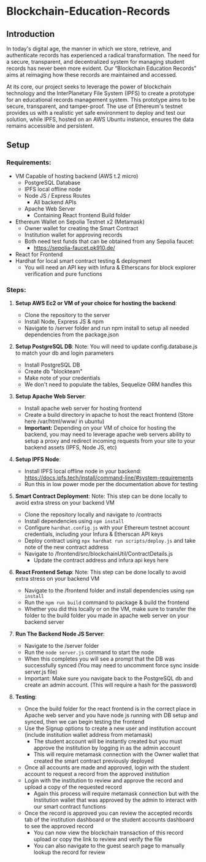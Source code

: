 # Blockchain-Education-Records

## Introduction
In today's digital age, the manner in which we store, retrieve, and authenticate records has experienced a radical transformation. The need for a secure, transparent, and decentralized system for managing student records has never been more evident. Our “Blockchain Education Records” aims at reimaging how these records are maintained and accessed. 

At its core, our project seeks to leverage the power of blockchain technology and the InterPlanetary File System (IPFS) to create a prototype for an educational records management system. This prototype aims to be secure, transparent, and tamper-proof. The use of Ethereum's testnet provides us with a realistic yet safe environment to deploy and test our solution, while IPFS, hosted on an AWS Ubuntu instance, ensures the data remains accessible and persistent.

## Setup

### Requirements:
- VM Capable of hosting backend (AWS t.2 micro)
    - PostgreSQL Database
    - IPFS local offline node
    - Node JS / Express Routes
        - All backend APIs
    - Apache Web Server
        - Containing React frontend Build folder
- Ethereum Wallet on Sepolia Testnet x2 (Metamask)
    - Owner wallet for creating the Smart Contract
    - Institution wallet for approving records
    - Both need test funds that can be obtained from any Sepolia faucet:
        - https://sepolia-faucet.pk910.de/ 
- React for Frontend
- Hardhat for local smart contract testing & deployment
    - You will need an API key with Infura & Etherscans for block explorer verification and pure functions

### Steps:
1. **Setup AWS Ec2 or VM of your choice for hosting the backend**:
    - Clone the repository to the server
    - Install Node, Express JS & npm
    - Navigate to /server folder and run npm install to setup all needed dependencies from the package.json

2. **Setup PostgreSQL DB**:
   Note: You will need to update config.database.js to match your db and login parameters
    - Install PostgreSQL DB
    - Create db "blockteam"
    - Make note of your credentials
    - We don't need to populate the tables, Sequelize ORM handles this

3. **Setup Apache Web Server**:
    - Install apache web server for hosting frontend
    - Create a build directory in apache to host the react frontend (Store here /var/html/www/ in ubuntu) 
    - **Important:** Depending on your VM of choice for hosting the backend, you may need to leverage apache web servers ability to setup a proxy and redirect incoming requests from your site to your backend assets (IPFS, Node JS, etc)

4. **Setup IPFS Node**:
    - Install IPFS local offline node in your backend: https://docs.ipfs.tech/install/command-line/#system-requirements
    - Run this in low power mode per the documentation above for testing

5. **Smart Contract Deployment**:
   Note: This step can be done locally to avoid extra stress on your backend VM
    - Clone the repository locally and navigate to /contracts
    - Install dependencies using `npm install`
    - Configure `hardhat.config.js` with your Ethereum testnet account credentials, including your Infura & Etherscan API keys
    - Deploy contract using `npx hardhat run scripts/deploy.js` and take note of the new contract address
    - Navigate to /frontend/src/blockchainUtil/ContractDetails.js
        - Update the contract address and infura api keys here

6. **React Frontend Setup**:
   Note: This step can be done locally to avoid extra stress on your backend VM
    - Navigate to the /frontend folder and install dependencies using `npm install`
    - Run the `npm run build` command to package & build the frontend
    - Whether you did this locally or on the VM, make sure to transfer the folder to the build folder you made in apache web server on your backend server
  
7. **Run The Backend Node JS Server**:
    - Navigate to the /server folder 
    - Run the `node server.js` command to start the node
    - When this completes you will see a prompt that the DB was successfully synced (You may need to uncomment force sync inside server.js file)
    - Important: Make sure you navigate back to the PostgreSQL db and create an admin account. (This will require a hash for the password)

8. **Testing**:
    - Once the build folder for the react frontend is in the correct place in Apache web server and you have node js running with DB setup and synced, then we can begin testing the frontend
    - Use the Signup options to create a new user and institution account (include institution wallet address from metamask)
        - The student account will be instantly created but you must approve the institution by logging in as the admin account
        - This will require metamask connection with the Owner wallet that created the smart contract previously deployed
    - Once all accounts are made and approved, login with the student account to request a record from the approved institution
    - Login with the institution to review and approve the record and upload a copy of the requested record
        - Again this process will require metamask connection but with the Institution wallet that was approved by the admin to interact with our smart contract functions
    - Once the record is approved you can review the accepted records tab of the institution dashboard or the student accounts dashboard to see the approved record
        - You can now view the blockchain transaction of this record upload or copy the link to review and verify the file
        - You can also navigate to the guest search page to manually lookup the record for review
